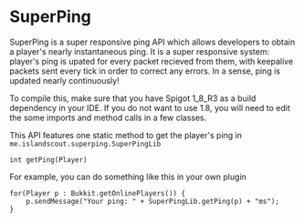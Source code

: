 # SuperPing
SuperPing is a super responsive ping API which allows developers to obtain a player's nearly instantaneous ping. It is a super responsive system: player's ping is upated for every packet recieved from them, with keepalive packets sent every tick in order to correct any errors. In a sense, ping is updated nearly continuously!

To compile this, make sure that you have Spigot 1_8_R3 as a build dependency in your IDE. If you do not want to use 1.8, you will need to edit the some imports and method calls in a few classes.

This API features one static method to get the player's ping in `me.islandscout.superping.SuperPingLib`
```
int getPing(Player)
```
For example, you can do something like this in your own plugin
```
for(Player p : Bukkit.getOnlinePlayers()) {
    p.sendMessage("Your ping: " + SuperPingLib.getPing(p) + "ms");
}
```
